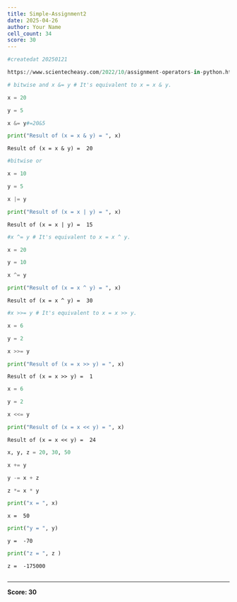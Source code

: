 ```yaml
---
title: Simple-Assignment2
date: 2025-04-26
author: Your Name
cell_count: 34
score: 30
---
```


```python
#createdat 20250121
```


```python
https://www.scientecheasy.com/2022/10/assignment-operators-in-python.html/
```


```python
# bitwise and x &= y # It's equivalent to x = x & y.
```


```python
x = 20
```


```python
y = 5
```


```python
x &= y#=20&5
```


```python
print("Result of (x = x & y) = ", x)
```

    Result of (x = x & y) =  20



```python
#bitwise or
```


```python
x = 10
```


```python
y = 5
```


```python
x |= y
```


```python
print("Result of (x = x | y) = ", x)
```

    Result of (x = x | y) =  15



```python
#x ^= y # It's equivalent to x = x ^ y.

```


```python
x = 20
```


```python
y = 10
```


```python
x ^= y
```


```python
print("Result of (x = x ^ y) = ", x)
```

    Result of (x = x ^ y) =  30



```python
#x >>= y # It's equivalent to x = x >> y.

```


```python
x = 6
```


```python
y = 2
```


```python
x >>= y
```


```python
print("Result of (x = x >> y) = ", x)
```

    Result of (x = x >> y) =  1



```python
x = 6
```


```python
y = 2
```


```python
x <<= y
```


```python
print("Result of (x = x << y) = ", x)
```

    Result of (x = x << y) =  24



```python
x, y, z = 20, 30, 50
```


```python
x += y
```


```python
y -= x + z
```


```python
z *= x * y
```


```python
print("x = ", x)
```

    x =  50



```python
print("y = ", y)
```

    y =  -70



```python
print("z = ", z )
```

    z =  -175000



```python

```


---
**Score: 30**